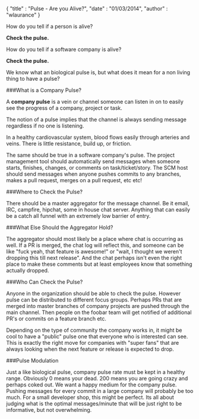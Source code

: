 {
  "title" : "Pulse - Are you Alive?", 
  "date" : "01/03/2014",
  "author" : "wlaurance"
}

How do you tell if a person is alive?

**Check the pulse.**

How do you tell if a software company is alive?

**Check the pulse.**

We know what an biological pulse is, but what does it mean for a non living thing to have a pulse?

###What is a Company Pulse?

A **company pulse** is a vein or channel someone can listen in on to easily see the progress of a company,
project or task.

The notion of a pulse implies that the channel is always sending message regardless if no one is listening.

In a healthy cardiovascular system, blood flows easily through arteries and veins. There is little resistance,
build up, or friction.

The same should be true in a software company's pulse. The project management tool should automatically send
messages when someone starts, finishes, changes, or comments on task/ticket/story. The SCM host should send 
messages when anyone pushes commits to any branches, makes a pull request, merges on a pull request, etc etc!

###Where to Check the Pulse?

There should be a master aggregator for the message channel. Be it email, IRC, campfire, hipchat, some in
house chat server. Anything that can easily be a catch all funnel with an extremely low barrier of entry.

###What Else Should the Aggregator Hold?

The aggregator should most likely be a place where chat is occurring as well. If a PR is merged, the chat log will
reflect this, and someone can be like "fuck yeah, that feature is awesome!" or "wait, I thought we weren't dropping
this till next release". And the chat perhaps isn't even the right place to make these comments but at least employees
know that something actually dropped.

###Who Can Check the Pulse?

Anyone in the organization should be able to check the pulse. However pulse can be distributed to different focus
groups. Perhaps PRs that are merged into master branches of company projects are pushed through the main channel.
Then people on the foobar team will get notified of additional PR's or commits on a feature branch etc.

Depending on the type of community the company works in, it might be cool to have a "public" pulse one that
everyone who is interested can see. This is exactly the right move for companies with "super fans" that are always
looking when the next feature or release is expected to drop.

###Pulse Modulation

Just a like biological pulse, company pulse rate must be kept in a healthy range. Obviously 0 means your dead. 200 means
you are going crazy and perhaps coked out. We want a happy medium for the company pulse. Pushing messages for every
commit in a large company will probably be too much. For a small developer shop, this might be perfect. Its all about judging
what is the optimal messages/minute that will be just right to be informative, but not overwhelming.
